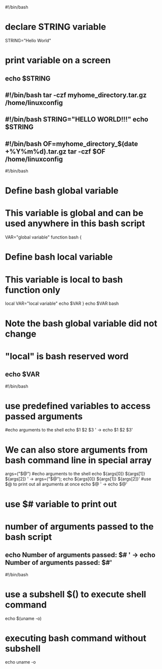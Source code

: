 #!/bin/bash
# declare STRING variable
STRING="Hello World"
# print variable on a screen
echo $STRING 
---------------------------------------
#!/bin/bash
tar -czf myhome_directory.tar.gz /home/linuxconfig
--------------------------------------------------------

#!/bin/bash
STRING="HELLO WORLD!!!"
echo $STRING
----------------------------------------------------------
#!/bin/bash
OF=myhome_directory_$(date +%Y%m%d).tar.gz
tar -czf $OF /home/linuxconfig
--------------------------------------------------------------
#!/bin/bash
# Define bash global variable
# This variable is global and can be used anywhere in this bash script
VAR="global variable"
function bash { 
# Define bash local variable
# This variable is local to bash function only
local VAR="local variable"
echo $VAR
} 
echo $VAR
bash
# Note the bash global variable did not change
# "local" is bash reserved word
echo $VAR
---------------------------------------------------------------------------
#!/bin/bash
# use predefined variables to access passed arguments
#echo arguments to the shell
echo $1 $2 $3 ' -> echo $1 $2 $3'
# We can also store arguments from bash command line in special array
args=("$@")
#echo arguments to the shell
echo ${args[0]} ${args[1]} ${args[2]} ' -> args=("$@"); echo ${args[0]}
${args[1]} ${args[2]}'
#use $@ to print out all arguments at once
echo $@ ' -> echo $@'
# use $# variable to print out
# number of arguments passed to the bash script
echo Number of arguments passed: $# ' -> echo Number of arguments passed: $#' 
-------------------------------------------------------------------------------------
#!/bin/bash
# use a subshell $() to execute shell command
echo $(uname -o)
# executing bash command without subshell
echo uname -o
